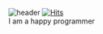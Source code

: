 ![header](https://capsule-render.vercel.app/api?type=waving&color=2E2EFE&height=300&section=header&text=parsoss&fontSize=90&fontColor=fffff)
[![Hits](https://hits.seeyoufarm.com/api/count/incr/badge.svg?url=https%3A%2F%2Fgithub.com%2Fparsoss%2Fhit-counter&count_bg=%2379C83D&title_bg=%23555555&icon=&icon_color=%23E7E7E7&title=hits&edge_flat=false)](https://hits.seeyoufarm.com) <br>
I am a happy programmer
